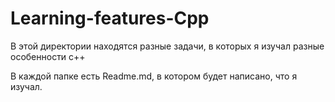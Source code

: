 # Learning-features-Cpp
В этой директории находятся разные задачи, в которых я изучал разные особенности с++

В каждой папке есть Readme.md, в котором будет написано, что я изучал.

